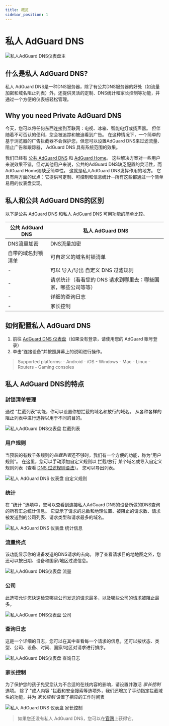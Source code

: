 ```yaml
---
title: 概览
sidebar_position: 1
---
```


# 私人 AdGuard DNS

![私人AdGuard DNS仪表盘主](https://cdn.adtidy.org/public/Adguard/Blog/private_adguard_dns/main.png)

## 什么是私人 AdGuard DNS?

私人 AdGuard DNS是一种DNS服务器，除了有公共DNS服务器的好处（如流量加密和域名阻止列表）外，还提供灵活的定制、DNS统计和家长控制等功能，并通过一个方便的仪表板轻松管理。

## Why you need Private AdGuard DNS

今天，您可以将任何东西连接到互联网：电视、冰箱、智能电灯或扬声器。 但伴随着不可否认的便利，您会被追踪和被迫看到广告。 在这种情况下，一个简单的基于浏览器的广告拦截器不会保护您，但您可以设置AdGuard DNS来过滤流量、阻止广告和跟踪器， AdGuard DNS 具有系统范围的效果。

我们已经有 [公共 AdGuard DNS](../public-dns/overview.md) 和 [AdGuard Home](https://github.com/AdguardTeam/AdGuardHome)。 这些解决方案对一些用户来说效果不错，但对其他用户来说，公共的AdGuard DNS缺乏配置的灵活性，而AdGuard Home则缺乏简单性。 这就是私人AdGuard DNS发挥作用的地方。 它具有两方面的优点：它提供可定制、可控制和信息统计--所有这些都通过一个简单易用的仪表盘实现。

## 私人和公共 AdGuard DNS的区别

以下是公共 AdGuard DNS 和私人 AdGuard DNS 可用功能的简单比较。

| 公共 AdGuard DNS | 私人 AdGuard DNS                    |
| -------------- | --------------------------------- |
| DNS流量加密        | DNS流量加密                           |
| 自带的域名封锁清单      | 可自定义的域名封锁清单                       |
| -              | 可以 导入/导出 自定义 DNS 过滤规则             |
| -              | 请求统计（看看您的 DNS 请求到哪里去：哪些国家，哪些公司等等） |
| -              | 详细的查询日志                           |
| -              | 家长控制                              |

## 如何配置私人 AdGuard DNS

1. 前往 [AdGuard DNS 仪表盘](https://adguard-dns.io/dashboard/)（如果没有登录，请使用您的 AdGuard 账号登录）
2. 单击“连接设备”并按照屏幕上的说明进行操作。

> Supported platforms: - Android - iOS - Windows - Mac - Linux - Routers - Gaming consoles

## 私人 AdGuard DNS的特点

### 封锁清单管理

通过 "拦截列表"功能，你可以设置你想拦截的域名和放行的域名。 从各种各样的阻止列表中进行选择以用于不同的目的。

![私人AdGuard DNS仪表盘 拦截列表](https://cdn.adtidy.org/public/Adguard/Blog/private_adguard_dns/blocklists.png)

### 用户规则

当预装的有数千条规则的*拦截列表*还不够时，我们有一个方便的功能，称为“用户规则”。 在这里，您可以手动添加自定义规则以 拦截/放行 某个域名或导入自定义规则列表（查看 [DNS 过滤规则语法](../general/dns-filtering-syntax.md)）。 您可以导出列表。

![私人 AdGuard DNS 仪表盘 自定义规则](https://cdn.adtidy.org/public/Adguard/Blog/private_adguard_dns/import.png)

### 统计

在 "统计 "选项中，您可以查看到连接私人AdGuard DNS的设备所做的DNS查询的所有汇总统计信息。 它显示了请求的总数和地理位置、被阻止的请求数、请求被发送到的公司列表、请求类型和请求最多的域名。

![私人 AdGuard DNS 仪表盘 统计信息](https://cdn.adtidy.org/public/Adguard/Blog/private_adguard_dns/statistics.png)

### 流量终点

该功能显示你的设备发送的DNS请求的去向。 除了查看请求目的地地图之外，您还可以按日期、设备和国家/地区过滤信息。

![私人AdGuard DNS仪表盘 流量](https://cdn.adtidy.org/public/Adguard/Blog/private_adguard_dns/traffic_destination.png)

### 公司

此选项允许您快速检查哪些公司发送的请求最多，以及哪些公司的请求被阻止最多。

![私人AdGuard DNS仪表盘 公司](https://cdn.adtidy.org/public/Adguard/Blog/private_adguard_dns/companies.png)

### 查询日志

这是一个详细的日志，您可以在其中查看每一个请求的信息，还可以按状态、类型、公司、设备、时间、国家/地区对请求进行排序。

![私人AdGuard DNS仪表盘 查询日志](https://cdn.adtidy.org/public/Adguard/Blog/private_adguard_dns/query_log.png)

### 家长控制

为了保护您的孩子免受您认为不合适的在线内容的影响，请设置并激活 *家长控制*选项。 除了 "成人内容 "拦截和安全搜索等选项外，我们还增加了手动指定拦截域名的功能，并为 *家长控制* 设置了相应的工作时间表

![私人 AdGuard DNS 仪表盘 家长控制](https://cdn.adtidy.org/public/Adguard/Blog/private_adguard_dns/parental_control.png)

> 如果您还没有私人 AdGuard DNS，您可以在[官网](https://adguard-dns.io/)上获得它。
